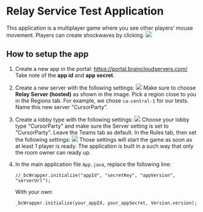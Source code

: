 # Relay Service Test Application
This application is a multiplayer game where you see other players' mouse movement. Players can create shockwaves by clicking.
![](readme_images/screencap.jpg)

## How to setup the app
1. Create a new app in the portal: https://portal.braincloudservers.com/
   Take note of the **app id** and **app secret**.

2. Create a new server with the following settings:
   ![](readme_images/relayserver.jpg)
   Make sure to choose **Relay Server (hosted)** as shown in the image. Pick a region close to you in the Regions tab. For example, we chose `ca-central-1` for our tests.
   Name this new server "CursorParty".

3. Create a lobby type with the following settings:
   ![](readme_images/lobby1.jpg)
   Choose your lobby type "CursorParty" and make sure the Server setting is set to "CursorParty". Leave the Teams tab as default. In the Rules tab, then set the following settings:
   ![](readme_images/lobby2.jpg)
   Those settings will start the game as soon as at least 1 player is ready. The application is built in a such way that only the room owner can ready up.

4. In the main application file `App.java`, replace the following line:
   ```
   //_bcWrapper.initialize("appId", "secretKey", "appVersion", "serverUrl");
   ```
   With your own:
   ```
   _bcWrapper.initialize(your_appId, your_appSecret, Version.version);
   ```
